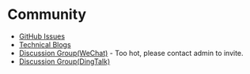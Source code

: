 # Community
* [GitHub Issues](https://github.com/alibaba/AliOS-Things/issues)
* [Technical Blogs](https://yq.aliyun.com/teams/184)
* [Discussion Group(WeChat)](http://o7spigzvd.bkt.clouddn.com/qr_wechat_100+.jpeg) - Too hot, please contact admin to invite.
* [Discussion Group(DingTalk)](https://img.alicdn.com/tfs/TB1X2HOhYPpK1RjSZFFXXa5PpXa-970-1280.png)
